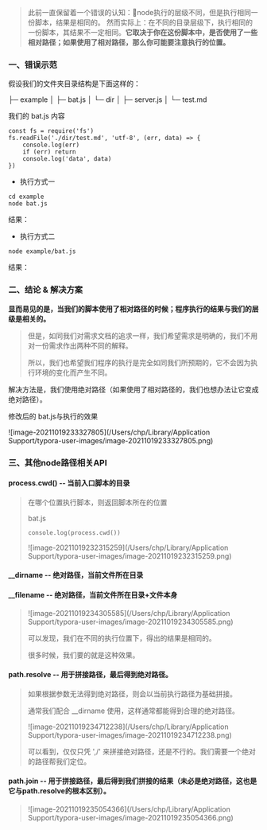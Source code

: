 > 此前一直保留着一个错误的认知：node执行的层级不同，但是执行相同一份脚本，结果是相同的。
> 然而实际上：在不同的目录层级下，执行相同的一份脚本，其结果不一定相同。**它取决于你在这份脚本中，是否使用了一些相对路径；如果使用了相对路径，那么你可能要注意执行的位置。**

### 一、错误示范


假设我们的文件夹目录结构是下面这样的：

├─ example
│  ├─ bat.js
│  └─ dir
│     ├─ server.js
│     └─ test.md

我们的 bat.js 内容
```
const fs = require('fs')
fs.readFile('./dir/test.md', 'utf-8', (err, data) => {
    console.log(err)
    if (err) return
    console.log('data', data)
})
```

* 执行方式一
```
cd example
node bat.js
```

结果：

* 执行方式二
```
node example/bat.js
```

结果：

### 二、结论 & 解决方案

**显而易见的是，当我们的脚本使用了相对路径的时候；程序执行的结果与我们的层级是相关的。**



> 但是，如同我们对需求文档的追求一样，我们希望需求是明确的，我们不用对一份需求作出两种不同的解释。
>
> 所以，我们也希望我们程序的执行是完全如同我们所预期的，它不会因为执行环境的变化而产生不同。

解决方法是，我们使用绝对路径（如果使用了相对路径的，我们也想办法让它变成绝对路径）。

修改后的 bat.js与执行的效果

![image-20211019233327805](/Users/chp/Library/Application Support/typora-user-images/image-20211019233327805.png)



### 三、其他node路径相关API

#### process.cwd() -- 当前入口脚本的目录

> 在哪个位置执行脚本，则返回脚本所在的位置
>
> bat.js
>
> `console.log(process.cwd())`
>
> ![image-20211019232315259](/Users/chp/Library/Application Support/typora-user-images/image-20211019232315259.png)
#### __dirname -- 绝对路径，当前文件所在目录

#### __filename -- 绝对路径，当前文件所在目录+文件本身

> ![image-20211019234305585](/Users/chp/Library/Application Support/typora-user-images/image-20211019234305585.png)
>
> 可以发现，我们在不同的执行位置下，得出的结果是相同的。
>
> 很多时候，我们要的就是这种效果。

#### path.resolve -- 用于拼接路径，最后得到绝对路径。

> 如果根据参数无法得到绝对路径，则会以当前执行路径为基础拼接。
>
> 通常我们配合 __dirname 使用，这样通常都能得到合理的绝对路径。
>
> ![image-20211019234712238](/Users/chp/Library/Application Support/typora-user-images/image-20211019234712238.png)
>
> 可以看到，仅仅只凭 ',/' 来拼接绝对路径，还是不行的。我们需要一个绝对的路径帮我们定位。

#### path.join -- 用于拼接路径，最后得到我们拼接的结果（未必是绝对路径，这也是它与path.resolve的根本区别）。

> ![image-20211019235054366](/Users/chp/Library/Application Support/typora-user-images/image-20211019235054366.png)


